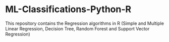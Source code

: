 # ML-Classifications-Python-R
This repository contains the Regression algorithms in R (Simple and Multiple Linear Regression, Decision Tree, Random Forest and Support Vector Regression)
